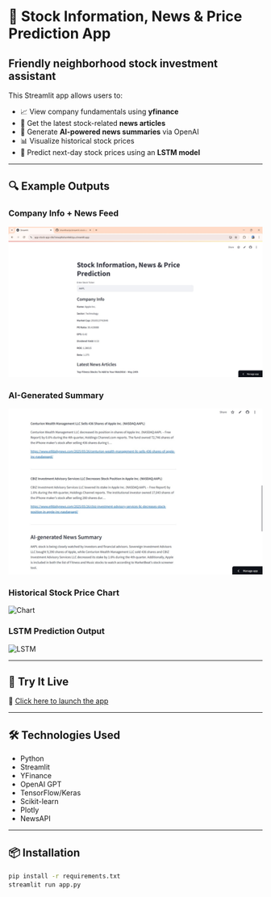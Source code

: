 # 🧠 Stock Information, News & Price Prediction App
## Friendly neighborhood stock investment assistant

This Streamlit app allows users to:

- 📈 View company fundamentals using **yfinance**
- 📰 Get the latest stock-related **news articles**
- 🤖 Generate **AI-powered news summaries** via OpenAI
- 📊 Visualize historical stock prices
- 🔮 Predict next-day stock prices using an **LSTM model**

---

## 🔍 Example Outputs

### Company Info + News Feed
![Company Info](images/company-news.jpg)

### AI-Generated Summary
![Summary](images/summary.jpg)

### Historical Stock Price Chart
![Chart](images/chart.jpg)

### LSTM Prediction Output
![LSTM](images/lstm.jpg)

---

## 🚀 Try It Live

🔗 [Click here to launch the app](https://app-stock-app-s9a7smxq4txitun4ektzyu.streamlit.app/)

---

## 🛠️ Technologies Used

- Python
- Streamlit
- YFinance
- OpenAI GPT
- TensorFlow/Keras
- Scikit-learn
- Plotly
- NewsAPI

---

## 📦 Installation

```bash
pip install -r requirements.txt
streamlit run app.py
